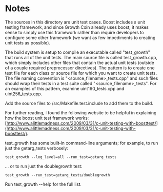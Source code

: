 # Notes
The sources in this directory are unit test cases.  Boost includes a
unit testing framework, and since Growth Coin already uses boost, it makes
sense to simply use this framework rather than require developers to
configure some other framework (we want as few impediments to creating
unit tests as possible).

The build system is setup to compile an executable called "test_growth"
that runs all of the unit tests.  The main source file is called
test_growth.cpp, which simply includes other files that contain the
actual unit tests (outside of a couple required preprocessor
directives).  The pattern is to create one test file for each class or
source file for which you want to create unit tests.  The file naming
convention is "<source_filename>_tests.cpp" and such files should wrap
their tests in a test suite called "<source_filename>_tests".  For an
examples of this pattern, examine uint160_tests.cpp and
uint256_tests.cpp.

Add the source files to /src/Makefile.test.include to add them to the build.

For further reading, I found the following website to be helpful in
explaining how the boost unit test framework works:
[http://www.alittlemadness.com/2009/03/31/c-unit-testing-with-boosttest/](http://www.alittlemadness.com/2009/03/31/c-unit-testing-with-boosttest/).

test_growth has some built-in command-line arguments; for
example, to run just the getarg_tests verbosely:

    test_growth --log_level=all --run_test=getarg_tests

... or to run just the doublegrowth test:

    test_growth --run_test=getarg_tests/doublegrowth

Run  test_growth --help   for the full list.

